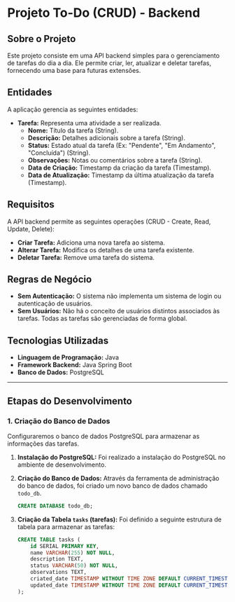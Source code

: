 # Projeto To-Do (CRUD) - Backend

## Sobre o Projeto

Este projeto consiste em uma API backend simples para o gerenciamento de tarefas do dia a dia. Ele permite criar, ler, atualizar e deletar tarefas, fornecendo uma base para futuras extensões.

## Entidades

A aplicação gerencia as seguintes entidades:

* **Tarefa:** Representa uma atividade a ser realizada.
    * **Nome:** Título da tarefa (String).
    * **Descrição:** Detalhes adicionais sobre a tarefa (String).
    * **Status:** Estado atual da tarefa (Ex: "Pendente", "Em Andamento", "Concluída") (String).
    * **Observações:** Notas ou comentários sobre a tarefa (String).
    * **Data de Criação:** Timestamp da criação da tarefa (Timestamp).
    * **Data de Atualização:** Timestamp da última atualização da tarefa (Timestamp).

## Requisitos

A API backend permite as seguintes operações (CRUD - Create, Read, Update, Delete):

* **Criar Tarefa:** Adiciona uma nova tarefa ao sistema.
* **Alterar Tarefa:** Modifica os detalhes de uma tarefa existente.
* **Deletar Tarefa:** Remove uma tarefa do sistema.

## Regras de Negócio

* **Sem Autenticação:** O sistema não implementa um sistema de login ou autenticação de usuários.
* **Sem Usuários:** Não há o conceito de usuários distintos associados às tarefas. Todas as tarefas são gerenciadas de forma global.

## Tecnologias Utilizadas

* **Linguagem de Programação:** Java
* **Framework Backend:** Java Spring Boot
* **Banco de Dados:** PostgreSQL

***

## Etapas do Desenvolvimento

### 1. Criação do Banco de Dados

Configuraremos o banco de dados PostgreSQL para armazenar as informações das tarefas.

1.  **Instalação do PostgreSQL:** Foi realizado a instalação do PostgreSQL no ambiente de desenvolvimento.

2.  **Criação do Banco de Dados:** Através da ferramenta de administração do banco de dados, foi criado um novo banco de dados chamado `todo_db`.

    ```sql
    CREATE DATABASE todo_db;
    ```

3.  **Criação da Tabela `tasks` (tarefas):** Foi definido a seguinte estrutura de tabela para armazenar as tarefas:

    ```sql
    CREATE TABLE tasks (
        id SERIAL PRIMARY KEY,
        name VARCHAR(255) NOT NULL,
        description TEXT,
        status VARCHAR(50) NOT NULL,
        observations TEXT,
        criated_date TIMESTAMP WITHOUT TIME ZONE DEFAULT CURRENT_TIMESTAMP,
        updated_date TIMESTAMP WITHOUT TIME ZONE DEFAULT CURRENT_TIMESTAMP
    );
    ```